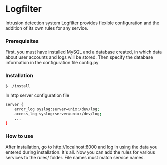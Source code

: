 # Logfilter

Intrusion detection system Logfilter provides flexible configuration and the addition of its own rules for any service.

### Prerequisites

First, you must have installed MySQL and a database created, in which data about user accounts and logs will be stored. Then specify the database information in the configuration file config.py

### Installation

```sh
$ ./install
```

In http server configuration file
```sh
server {
    error_log syslog:server=unix:/dev/log;
    access_log syslog:server=unix:/dev/log;
    ...
}
```

### How to use
After installation, go to http://localhost:8000 and log in using the data you entered during installation. It's all. Now you can add the rules for various services to the rules/ folder. File names must match service names. 
